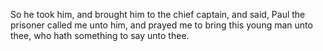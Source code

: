 So he took him, and brought him to the chief captain, and said, Paul the prisoner called me unto him, and prayed me to bring this young man unto thee, who hath something to say unto thee.
